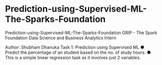 # Prediction-using-Supervised-ML-The-Sparks-Foundation
Prediction-using-Supervised-ML-The-Sparks-Foundation
GRIP - The Spark Foundation
Data Science and Business Analytics Intern

Author: Shubham Dhanuka
Task 1: Prediction using Supervised ML ● Predict the percentage of an student based on the no. of study hours. ● This is a simple linear regression task as it involves just 2 variables.
